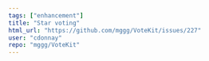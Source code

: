 ```yaml
---
tags: ["enhancement"]
title: "Star voting"
html_url: "https://github.com/mggg/VoteKit/issues/227"
user: "cdonnay"
repo: "mggg/VoteKit"
---
```


